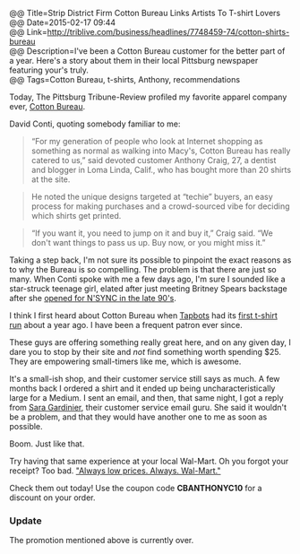 @@ Title=Strip District Firm Cotton Bureau Links Artists To T-shirt Lovers  
@@ Date=2015-02-17 09:44  
@@ Link=http://triblive.com/business/headlines/7748459-74/cotton-shirts-bureau  
@@ Description=I've been a Cotton Bureau customer for the better part of a year. Here's a story about them in their local Pittsburg newspaper featuring your's truly.  
@@ Tags=Cotton Bureau, t-shirts, Anthony, recommendations      

Today, The Pittsburg Tribune-Review profiled my favorite apparel company ever, [Cotton Bureau][cottonbureau]. 

David Conti, quoting somebody familiar to me:
>“For my generation of people who look at Internet shopping as something as normal as walking into Macy's, Cotton Bureau has really catered to us,” said devoted customer Anthony Craig, 27, a dentist and blogger in Loma Linda, Calif., who has bought more than 20 shirts at the site.

>He noted the unique designs targeted at “techie” buyers, an easy process for making purchases and a crowd-sourced vibe for deciding which shirts get printed.

>“If you want it, you need to jump on it and buy it,” Craig said. “We don't want things to pass us up. Buy now, or you might miss it.”

Taking a step back, I'm not sure its possible to pinpoint the exact reasons as to why the Bureau is so compelling. The problem is that there are just so many. When Conti spoke with me a few days ago, I'm sure I sounded like a star-struck teenage girl, elated after just meeting Britney Spears backstage after she [opened for N'SYNC in the late 90's][wikipedia]. 

I think I first heard about Cotton Bureau when [Tapbots][tapbots] had its [first t-shirt run][twitter] about a year ago. I have been a frequent patron ever since.

These guys are offering something really great here, and on any given day, I dare you to stop by their site and *not* find something worth spending $25. They are empowering small-timers like me, which is awesome.

It's a small-ish shop, and their customer service still says as much. A few months back I ordered a shirt and it ended up being uncharacteristically large for a Medium. I sent an email, and then, that same night, I got a reply from [Sara Gardinier][twitter 2], their customer service email guru. She said it wouldn't be a problem, and that they would have another one to me as soon as possible.

Boom. Just like that. 

Try having that same experience at your local Wal-Mart. Oh you forgot your receipt? Too bad. ["Always low prices. Always. Wal-Mart."][usatoday]

Check them out today! Use the coupon code **CBANTHONYC10** for a discount on your order.

<div class="update"><h3 id="update">Update</h3>

The promotion mentioned above is currently over.

</div>

[cottonbureau]: http://www.cottonbureau.com
[tapbots]: http://www.tapbots.com/
[twitter]: https://twitter.com/cottonbureau/status/440520932411838465
[twitter 2]: https://twitter.com/saragardinier
[usatoday]: http://usatoday30.usatoday.com/money/industries/retail/2007-09-12-walmart-slogan_N.htm
[wikipedia]: https://en.wikipedia.org/wiki/List_of_Britney_Spears_concert_tours